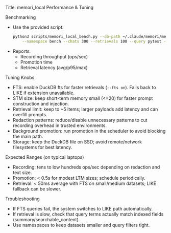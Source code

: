 Title: memori_local Performance & Tuning

Benchmarking
- Use the provided script:
  ```bash
  python3 scripts/memori_local_bench.py --db-path ~/.claude/memori/memori.duckdb \
      --namespace bench --chats 300 --retrievals 100 --query pytest --fts auto
  ```
- Reports:
  - Recording throughput (ops/sec)
  - Promotion time
  - Retrieval latency (avg/p95/max)

Tuning Knobs
- FTS: enable DuckDB fts for faster retrievals (`--fts on`). Falls back to LIKE if extension unavailable.
- STM size: keep short-term memory small (<=20) for faster prompt construction and injection.
- Retrieval limit: keep to ~5 items; larger payloads add latency and can overfill prompts.
- Redaction patterns: reduce/disable unnecessary patterns to cut recording overhead in trusted environments.
- Background promotion: run promotion in the scheduler to avoid blocking the main path.
- Storage: keep the DuckDB file on SSD; avoid remote/network filesystems for best latency.

Expected Ranges (on typical laptops)
- Recording: tens to low hundreds ops/sec depending on redaction and text size.
- Promotion: < 0.5s for modest LTM sizes; schedule periodically.
- Retrieval: < 50ms average with FTS on small/medium datasets; LIKE fallback can be slower.

Troubleshooting
- If FTS queries fail, the system switches to LIKE path automatically.
- If retrieval is slow, check that query terms actually match indexed fields (summary/searchable_content).
- Use namespaces to keep datasets smaller and query filters tight.

